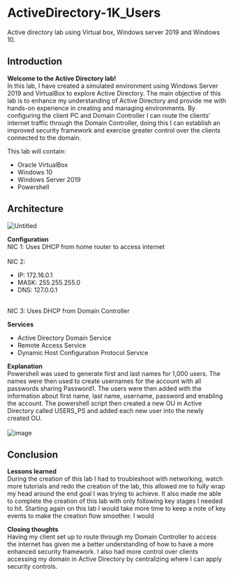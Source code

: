 # ActiveDirectory-1K_Users
Active directory lab using Virtual box, Windows server 2019 and Windows 10.

## Introduction
<b>Welcome to the Active Directory lab!</b>
<br>In this lab, I have created a simulated environment using Windows Server 2019 and VirtualBox to explore Active Directory. The main objective of this lab is to enhance my understanding of Active Directory and provide me with hands-on experience in creating and managing environments. By configuring the client PC and Domain Controller I can route the clients' internet traffic through the Domain Controller, doing this I can establish an improved security framework and exercise greater control over the clients connected to the domain. </br>
 
This lab will contain:
* Oracle VirtualBox
* Windows 10
* Windows Server 2019
* Powershell


## Architecture
![Untitled](https://github.com/taco2442/ActiveDirectory-1K_Users/assets/58244861/8ffa86a1-b636-4b5d-bbdb-6ca950a30169)

<b>Configuration</b>
<br>NIC 1: Uses DHCP from home router to access internet</br>
<br>NIC 2:
* IP: 172.16.0.1
* MASK: 255.255.255.0
* DNS: 127.0.0.1 </br>

<br>NIC 3: Uses DHCP from Domain Controller</br>

<b>Services</b>
<br>
* Active Directory Domain Service
* Remote Access Service
* Dynamic Host Configuration Protocol Service</br>

<b>Explanation</b>
<br>Powershell was used to generate first and last names for 1,000 users. The names were then used to create usernames for the account with all passwords sharing Password1. The users were then added with the information about first name, last name, username, password and enabling the account. The powershell script then created a new OU in Active Directory called USERS_PS and added each new user into the newly created OU. </br>
<br>![image](https://github.com/taco2442/ActiveDirectory-1K_Users/assets/58244861/4a3536dd-7858-448b-9749-064b5031f062)</br>
## Conclusion
<b>Lessons learned</b>
<br>During the creation of this lab I had to troubleshoot with networking, watch more tutorials and redo the creation of the lab, this allowed me to fully wrap my head around the end goal I was trying to achieve. It also made me able to complete the creation of this lab with only following key stages I needed to hit. Starting again on this lab I would take more time to keep a note of key events to make the creation flow smoother. I would </br>

<b>Closing thoughts</b>
<br>Having my client set up to route through my Domain Controller to access the internet has given me a better understanding of how to have a more enhanced security framework. I also had more control over clients accessing my domain in Active Directory by centralizing where I can apply security controls. </br>

